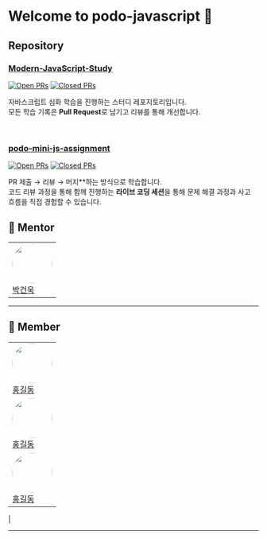 
# Welcome to podo-javascript 🍇

## Repository

### [Modern-JavaScript-Study](https://github.com/podo-javascript/Modern-JavaScript-Study)
[![Open PRs](https://img.shields.io/github/issues-pr/podo-javascript/Modern-JavaScript-Study?style=for-the-badge&color=blue)](https://github.com/podo-javascript/Modern-JavaScript-Study/pulls)
[![Closed PRs](https://img.shields.io/github/issues-pr-closed/podo-javascript/Modern-JavaScript-Study?style=for-the-badge&color=brightgreen)](https://github.com/podo-javascript/Modern-JavaScript-Study/pulls?q=is%3Apr+is%3Aclosed)


자바스크립트 심화 학습을 진행하는 스터디 레포지토리입니다.  
모든 학습 기록은 **Pull Request**로 남기고 리뷰를 통해 개선합니다.

<br/>


### [podo-mini-js-assignment](https://github.com/podo-javascript/podo-mini-js-assignment)
[![Open PRs](https://img.shields.io/github/issues-pr/podo-javascript/podo-mini-js-assignment?style=for-the-badge&color=blue)](https://github.com/podo-javascript/podo-mini-js-assignment/pulls)
[![Closed PRs](https://img.shields.io/github/issues-pr-closed/podo-javascript/podo-mini-js-assignment?style=for-the-badge&color=brightgreen)](https://github.com/podo-javascript/podo-mini-js-assignment/pulls?q=is%3Apr+is%3Aclosed)


PR 제출 → 리뷰 → 머지**하는 방식으로 학습합니다.  
코드 리뷰 과정을 통해 함께 진행하는 **라이브 코딩 세션**을 통해 문제 해결 과정과 사고 흐름을 직접 경험할 수 있습니다.

## 🤡 Mentor

| |
|---|
| <img src="https://github.com/tkp12345.png" width="80" style="border-radius:50%;" /> <br/> [박건욱](https://github.com/tkp12345) |

---

## 👻 Member

| |
|---|
| <img src="https://github.com/tkp12345.png" width="80" style="border-radius:50%;" /> <br/> [홍길동](https://github.com/tkp12345) 
| <img src="https://github.com/tkp12345.png" width="80" style="border-radius:50%;" /> <br/> [홍길동](https://github.com/tkp12345) 
| <img src="https://github.com/tkp12345.png" width="80" style="border-radius:50%;" /> <br/> [홍길동](https://github.com/tkp12345) 

|

---




